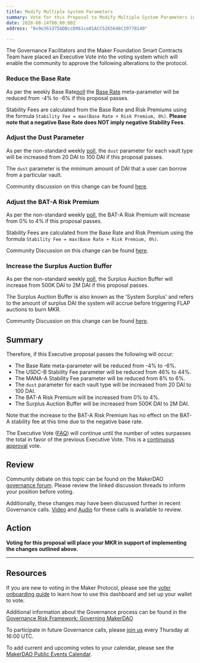 ```yaml
---
title: Modify Multiple System Parameters
summary: Vote for this Proposal to Modify Multiple System Parameters including; Base Rate, Dust Parameter, BAT-A Risk Premium, and the Surplus Auction Buffer
date: 2020-08-14T00:00:00Z
address: "0x9e361d75bDBccD061ce01ACC5265646C19778140"

---
```

The Governance Facilitators and the Maker Foundation Smart Contracts Team have placed an Executive Vote into the voting system which will enable the community to approve the following alterations to the protocol.

### Reduce the Base Rate

As per the weekly Base Rate[poll](https://vote.makerdao.com/polling-proposal/qmeftwttrdrtiemdoyrmtjnssmlnbdsag2ryxjoycb9l47) the [Base Rate](https://forum.makerdao.com/t/discussion-change-the-stability-fee-structure/2258) meta-parameter will be reduced from -4% to -6% if this proposal passes.

Stability Fees are calculated from the Base Rate and Risk Premiums using the formula `Stability Fee = max(Base Rate + Risk Premium, 0%)`. **Please note that a negative Base Rate does NOT imply negative Stability Fees**.

### Adjust the Dust Parameter

As per the non-standard weekly [poll](https://vote.makerdao.com/polling-proposal/qmzrkwjivbhr3rpdiionp81xtekbqpdjbak8zkkqjhcsxm), the `dust` parameter for each vault type will be increased from 20 DAI to 100 DAI if this proposal passes.

The `dust` parameter is the minimum amount of DAI that a user can borrow from a particular vault.

Community discussion on this change can be found [here](https://forum.makerdao.com/t/3445).

### Adjust the BAT-A Risk Premium

As per the non-standard weekly [poll](https://vote.makerdao.com/polling-proposal/qmf3zsmxsyjvea4hs68trto4cj5hrav7gdhfbcjlzc1dcl), the BAT-A Risk Premium will increase from 0% to 4% if this proposal passes.

Stability Fees are calculated from the Base Rate and Risk Premium using the formula `Stability Fee = max(Base Rate + Risk Premium, 0%)`.

Community Discussion on this change can be found [here](https://forum.makerdao.com/t/3334).

### Increase the Surplus Auction Buffer

As per the non-standard weekly [poll](https://vote.makerdao.com/polling-proposal/qmneswmjkygu4akcns68hbmk2l6jgppbqszt2jnlk7tdgy), the Surplus Auction Buffer will increase from 500K DAI to 2M DAI if this proposal passes.

The Surplus Auction Buffer is also known as the 'System Surplus' and refers to the amount of surplus DAI the system will accrue before triggering FLAP auctions to burn MKR.

Community Discussion on this change can be found [here](https://forum.makerdao.com/t/3316).


## Summary

Therefore, if this Executive proposal passes the following will occur:
- The Base Rate meta-parameter will be reduced from -4% to -6%.
- The USDC-B Stability Fee parameter will be reduced from 46% to 44%.
- The MANA-A Stability Fee parameter will be reduced from 8% to 6%.
- The `dust` parameter for each vault type will be increased from 20 DAI to 100 DAI.
- The BAT-A Risk Premium will be increased from 0% to 4%.
- The Surplus Auction Buffer will be increased from 500K DAI to 2M DAI.

Note that the increase to the BAT-A Risk Premium has no effect on the BAT-A stability fee at this time due to the negative base rate.

The Executive Vote ([FAQ](https://community-development.makerdao.com/makerdao-mcd-faqs/faqs#governance)) will continue until the number of votes surpasses the total in favor of the previous Executive Vote. This is a [continuous approval](https://community-development.makerdao.com/makerdao-mcd-faqs/faqs/governance#what-is-continuous-approval-voting) vote.

## Review

Community debate on this topic can be found on the MakerDAO [governance forum](https://forum.makerdao.com/). Please review the linked discussion threads to inform your position before voting. 

Additionally, these changes may have been discussed further in recent Governance calls. [Video](https://www.youtube.com/playlist?list=PLLzkWCj8ywWNq5-90-Id6VPSsrk4OWVan) and [Audio](https://soundcloud.com/makerdao/sets/governance-calls) for these calls is available to review.

## Action

**Voting for this proposal will place your MKR in support of implementing the changes outlined above.**

---

## Resources

If you are new to voting in the Maker Protocol, please see the [voter onboarding guide](https://community-development.makerdao.com/onboarding/voter-onboarding) to learn how to use this dashboard and set up your wallet to vote.

Additional information about the Governance process can be found in the [Governance Risk Framework: Governing MakerDAO](https://community-development.makerdao.com/governance/governance-risk-framework)

To participate in future Governance calls, please [join us](https://community-development.makerdao.com/governance/governance-and-risk-meetings) every Thursday at 16:00 UTC.

To add current and upcoming votes to your calendar, please see the [MakerDAO Public Events Calendar](https://calendar.google.com/calendar/embed?src=makerdao.com_3efhm2ghipksegl009ktniomdk%40group.calendar.google.com&ctz=America%2FLos_Angeles).
